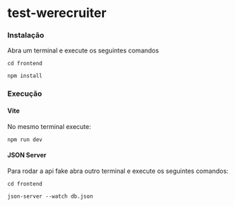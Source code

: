 # test-werecruiter

### Instalação
Abra um terminal e execute os seguintes comandos
```
cd frontend
```

```
npm install
```

### Execução
#### Vite
No mesmo terminal execute:
```
npm run dev
```
#### JSON Server
Para rodar a api fake abra outro terminal e execute os seguintes comandos:

```
cd frontend
```

```
json-server --watch db.json 
```
